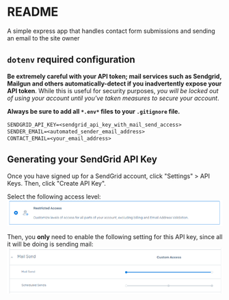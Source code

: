 # README

A simple express app that handles contact form submissions and sending an email to the site owner

## `dotenv` required configuration

**Be extremely careful with your API token; mail services such as Sendgrid, Mailgun and others automatically-detect if you inadvertently 
expose your API token**. While this is useful for security purposes, _you will be locked out of using your account until you've taken measures
to secure your account_.

**Always be sure to add all `*.env*` files to your `.gitignore` file.**

```
SENDGRID_API_KEY=<sendgrid_api_key_with_mail_send_access>
SENDER_EMAIL=<automated_sender_email_address>
CONTACT_EMAIL=<your_email_address>
```

## Generating your SendGrid API Key

Once you have signed up for a SendGrid account, click "Settings" > API Keys. Then, click "Create API Key".

Select the following access level:
![sendgrid_access_level](./docs/images/sg_api_key_access_level.png)

Then, you **only** need to enable the following setting for this API key, since all it will be doing is sending mail:
![sendgrid_api_permission](./docs/images/sg_mail_send_permission.png)


